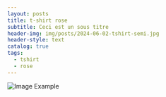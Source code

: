 ```yaml
---
layout: posts
title: t-shirt rose
subtitle: Ceci est un sous titre
header-img: img/posts/2024-06-02-tshirt-semi.jpg
header-style: text
catalog: true
tags:
  - tshirt
  - rose
---
```


![Image Example](/l-atelier-de-floflo/img/posts/2024-06-02-tshirt-semi.jpg)

